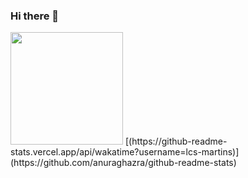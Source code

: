 ### Hi there 👋

<!--
**lcs-martins/lcs-martins** is a ✨ _special_ ✨ repository because its `README.md` (this file) appears on your GitHub profile.

Here are some ideas to get you started:

- 🔭 I’m currently working on ...
- 🌱 I’m currently learning ...
- 👯 I’m looking to collaborate on ...
- 🤔 I’m looking for help with ...
- 💬 Ask me about ...
- 📫 How to reach me: ...
- 😄 Pronouns: ...
- ⚡ Fun fact: ...
-->



<img height="180em" src="https://github-readme-stats.vercel.app/api?username=lcs-martins&show_icons=true&hide_border=true" />
[(https://github-readme-stats.vercel.app/api/wakatime?username=lcs-martins)](https://github.com/anuraghazra/github-readme-stats)
